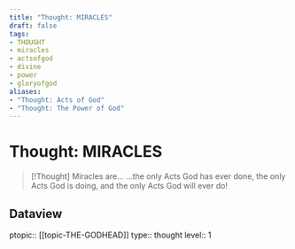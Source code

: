 ```yaml
---
title: "Thought: MIRACLES"
draft: false
tags:
- THOUGHT
- miracles
- actsofgod
- divine
- power
- gloryofgod
aliases:
- "Thought: Acts of God"
- "Thought: The Power of God"
---
```

# Thought: MIRACLES
> [!Thought]
> Miracles are...
> ...the only Acts God has ever done,
> the only Acts God is doing,
> and the only Acts God will ever do!

## Dataview
ptopic:: [[topic-THE-GODHEAD]]
type:: thought
level:: 1
